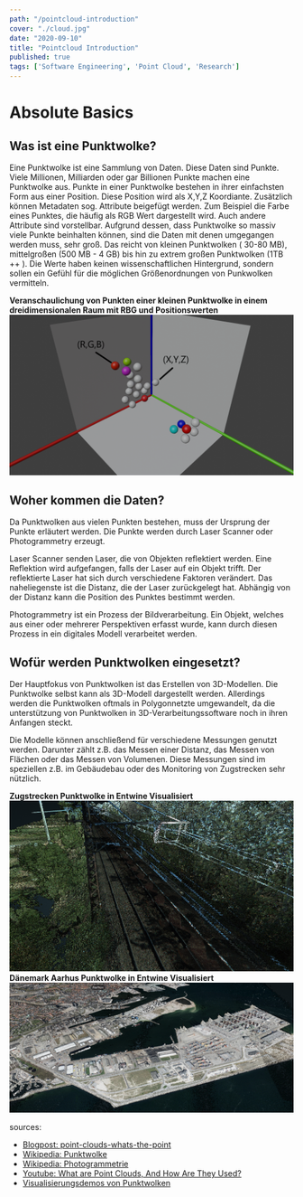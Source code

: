 ```yaml
---
path: "/pointcloud-introduction"
cover: "./cloud.jpg"
date: "2020-09-10"
title: "Pointcloud Introduction"
published: true
tags: ['Software Engineering', 'Point Cloud', 'Research']
---
```


# Absolute Basics
## Was ist eine Punktwolke?
Eine Punktwolke ist eine Sammlung von Daten. Diese Daten sind Punkte. Viele Millionen, Milliarden oder gar Billionen Punkte machen eine Punktwolke aus. Punkte in einer Punktwolke bestehen in ihrer einfachsten Form aus einer Position. Diese Position wird als X,Y,Z Koordiante. Zusätzlich können Metadaten sog. Attribute beigefügt werden. Zum Beispiel die Farbe eines Punktes, die häufig als RGB Wert dargestellt wird. Auch andere Attribute sind vorstellbar.
Aufgrund dessen, dass Punktwolke so massiv viele Punkte beinhalten können, sind die Daten mit denen umgegangen werden muss, sehr groß. Das reicht von kleinen Punktwolken ( 30-80 MB), mittelgroßen (500 MB - 4 GB)  bis hin zu extrem großen Punktwolken (1TB ++ ). Die Werte haben keinen wissenschaftlichen Hintergrund, sondern sollen ein Gefühl für die möglichen Größenordnungen von Punkwolken vermitteln.

**Veranschaulichung von Punkten einer kleinen Punktwolke in einem dreidimensionalen Raum mit RBG und Positionswerten**
![Skizze von Punkten in einem Dreidimensionalen Raum](./screen_descripted.png)


## Woher kommen die Daten?
Da Punktwolken aus vielen Punkten bestehen, muss der Ursprung der Punkte erläutert werden. Die Punkte werden durch Laser Scanner oder Photogrammetry erzeugt.

Laser Scanner senden Laser, die von Objekten reflektiert werden. Eine Reflektion wird aufgefangen, falls der Laser auf ein Objekt trifft. Der reflektierte Laser hat sich durch verschiedene Faktoren verändert. Das naheliegenste ist die Distanz, die der Laser zurückgelegt hat. Abhängig von der Distanz kann die Position des Punktes bestimmt werden.

Photogrammetry ist ein Prozess der Bildverarbeitung. Ein Objekt, welches aus einer oder mehrerer Perspektiven erfasst wurde, kann durch diesen Prozess in ein digitales Modell verarbeitet werden.

## Wofür werden Punktwolken eingesetzt?

Der Hauptfokus von Punktwolken ist das Erstellen von 3D-Modellen. Die Punktwolke selbst kann als 3D-Modell dargestellt werden. Allerdings werden die Punktwolken oftmals in Polygonnetzte umgewandelt, da die unterstützung von Punktwolken in 3D-Verarbeitungssoftware noch in ihren Anfangen steckt.

Die Modelle können anschließend für verschiedene Messungen genutzt werden. Darunter zählt z.B. das Messen einer Distanz, das Messen von Flächen oder das Messen von Volumenen. Diese Messungen sind im speziellen z.B. im Gebäudebau oder des Monitoring von Zugstrecken sehr nützlich. 

**Zugstrecken Punktwolke in Entwine Visualisiert**
![Zugstrecken Punktwolke in Entwine Visualisiert](./railway-entwine-potree-screenshot.png)
**Dänemark Aarhus Punktwolke in Entwine Visualisiert**
![Dänemark Aarhus Punktwolke in Entwine Visualisiert](./entwine-potree-screenshot.png)

sources: 
* [Blogpost: point-clouds-whats-the-point](https://blog.bricsys.com/point-clouds-whats-the-point/)
* [Wikipedia: Punktwolke](https://de.wikipedia.org/wiki/Punktwolke)
* [Wikipedia: Photogrammetrie](https://de.wikipedia.org/wiki/Photogrammetrie)
* [Youtube: What are Point Clouds, And How Are They Used?](https://www.youtube.com/watch?v=yXCkyuo8bcs)
* [Visualisierungsdemos von Punktwolken](https://potree.entwine.io/)